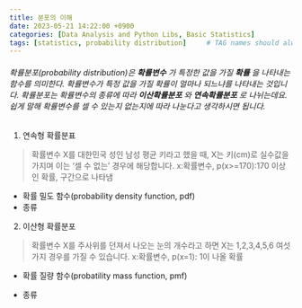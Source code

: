 ```yaml
---
title: 분포의 이해
date: 2023-05-21 14:22:00 +0900
categories: [Data Analysis and Python Libs, Basic Statistics]
tags: [statistics, probability distribution]     # TAG names should always be lowercase
--- 
```


###### 확률분포(probability distribution)은 __확률변수__ 가 특정한 값을 가질 __확률__ 을 나타내는 함수를 의미한다. 확률변수가 특정 값을 가질 확률이 얼마나 되느냐를 나타내는 것입니다. 확률분포는 확률변수의 종류에 따라 __이산확률분포__ 와 __연속확률분포__ 로 나뉘는데요. 쉽게 말해 확률변수를 셀 수 있는지 없는지에 따라 나눈다고 생각하시면 됩니다.

1. 연속형 확률분표
>  확률변수 X를 대한민국 성인 남성 평균 키라고 했을 때, X는 키(cm)로 실수값을 가지며 이는 ‘셀 수 없는’ 경우에 해당합니다. x:확률변수, p(x>=170):170 이상인 확률, 구간으로 나타냄
   * 확률 밀도 함수(probability density function, pdf)
   * 종류

2. 이산형 확률분포
> 확률변수 X를 주사위를 던져서 나오는 눈의 개수라고 하면 X는 1,2,3,4,5,6 여섯가지 경우를 가질 수 있습니다. x:확률변수, p(x=1): 1이 나올 확률
   * 확률 질량 함수(probatility mass function, pmf)
   <!-- <img src="_posts/img/Fair_dice_probability_distribution.jpg" width="450px" height="300px" title="pmf" alt="pmf"></img><br/> -->
   * 종류

